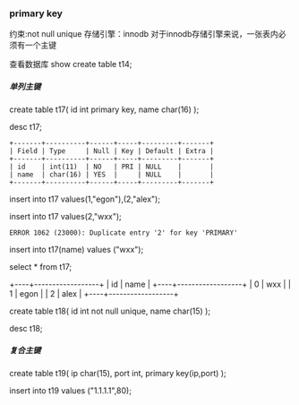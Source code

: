 ### primary key

约束:not null unique
存储引擎：innodb 对于innodb存储引擎来说，一张表内必须有一个主键

查看数据库
show create table t14;


##### 单列主键

create table t17(
  id int primary key,
  name char(16)
  );

desc t17;

```
+-------+----------+------+-----+---------+-------+
| Field | Type     | Null | Key | Default | Extra |
+-------+----------+------+-----+---------+-------+
| id    | int(11)  | NO   | PRI | NULL    |       |
| name  | char(16) | YES  |     | NULL    |       |
+-------+----------+------+-----+---------+-------+
```

insert into t17 values(1,"egon"),(2,"alex");

insert into t17 values(2,"wxx");

```
ERROR 1062 (23000): Duplicate entry '2' for key 'PRIMARY'
```

insert into t17(name) values ("wxx");

select * from t17;

+----+------------------+
| id | name             |
+----+------------------+
|  0 | wxx              |
|  1 | egon             |
|  2 | alex             |
+----+------------------+



create table t18(
  id int not null unique,
  name char(15)
  );

desc t18;


##### 复合主键

create table t19(
  ip char(15),
  port int,
  primary key(ip,port)
  );


insert into t19 values ("1.1.1.1",80);

